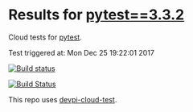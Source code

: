 # Results for [pytest==3.3.2](https://devpi.net/nicoddemus/dev/pytest/3.3.2)

Cloud tests for [pytest](FILL_IN_REPOSITORY_LINK).

Test triggered at: Mon Dec 25 19:22:01 2017

[![Build status](https://travis-ci.org/nicoddemus/devpi-cloud-test-pytest.svg?branch=master)](https://travis-ci.org/nicoddemus/devpi-cloud-test-pytest)

[![Build Status](https://ci.appveyor.com/api/projects/status/v0ls4w1qniyd32yu?svg=true)](https://ci.appveyor.com/project/nicoddemus/devpi-cloud-test-pytest)

This repo uses [devpi-cloud-test](https://github.com/obestwalter/devpi-cloud-test).
